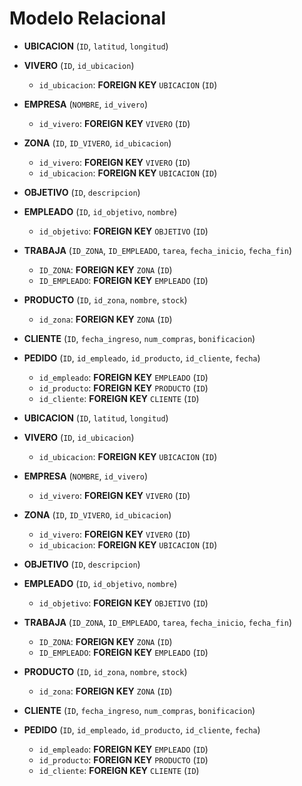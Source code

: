 # Modelo Relacional

- **UBICACION** (`ID`, `latitud`, `longitud`)

- **VIVERO** (`ID`, `id_ubicacion`)
  - `id_ubicacion`: **FOREIGN KEY** `UBICACION` (`ID`)

- **EMPRESA** (`NOMBRE`, `id_vivero`)
  - `id_vivero`: **FOREIGN KEY** `VIVERO` (`ID`)

- **ZONA** (`ID`, `ID_VIVERO`, `id_ubicacion`)
  - `id_vivero`: **FOREIGN KEY** `VIVERO` (`ID`)
  - `id_ubicacion`: **FOREIGN KEY** `UBICACION` (`ID`)

- **OBJETIVO** (`ID`, `descripcion`)

- **EMPLEADO** (`ID`, `id_objetivo`, `nombre`)
  - `id_objetivo`: **FOREIGN KEY** `OBJETIVO` (`ID`)

- **TRABAJA** (`ID_ZONA`, `ID_EMPLEADO`, `tarea`, `fecha_inicio`, `fecha_fin`)
  - `ID_ZONA`: **FOREIGN KEY** `ZONA` (`ID`)
  - `ID_EMPLEADO`: **FOREIGN KEY** `EMPLEADO` (`ID`)

- **PRODUCTO** (`ID`, `id_zona`, `nombre`, `stock`)
  - `id_zona`: **FOREIGN KEY** `ZONA` (`ID`)

- **CLIENTE** (`ID`, `fecha_ingreso`, `num_compras`, `bonificacion`)

- **PEDIDO** (`ID`, `id_empleado`, `id_producto`, `id_cliente`, `fecha`)
  - `id_empleado`: **FOREIGN KEY** `EMPLEADO` (`ID`)
  - `id_producto`: **FOREIGN KEY** `PRODUCTO` (`ID`)
  - `id_cliente`: **FOREIGN KEY** `CLIENTE` (`ID`)

- **UBICACION** (`ID`, `latitud`, `longitud`)

- **VIVERO** (`ID`, `id_ubicacion`)
  - `id_ubicacion`: **FOREIGN KEY** `UBICACION` (`ID`)

- **EMPRESA** (`NOMBRE`, `id_vivero`)
  - `id_vivero`: **FOREIGN KEY** `VIVERO` (`ID`)

- **ZONA** (`ID`, `ID_VIVERO`, `id_ubicacion`)
  - `id_vivero`: **FOREIGN KEY** `VIVERO` (`ID`)
  - `id_ubicacion`: **FOREIGN KEY** `UBICACION` (`ID`)

- **OBJETIVO** (`ID`, `descripcion`)

- **EMPLEADO** (`ID`, `id_objetivo`, `nombre`)
  - `id_objetivo`: **FOREIGN KEY** `OBJETIVO` (`ID`)

- **TRABAJA** (`ID_ZONA`, `ID_EMPLEADO`, `tarea`, `fecha_inicio`, `fecha_fin`)
  - `ID_ZONA`: **FOREIGN KEY** `ZONA` (`ID`)
  - `ID_EMPLEADO`: **FOREIGN KEY** `EMPLEADO` (`ID`)

- **PRODUCTO** (`ID`, `id_zona`, `nombre`, `stock`)
  - `id_zona`: **FOREIGN KEY** `ZONA` (`ID`)

- **CLIENTE** (`ID`, `fecha_ingreso`, `num_compras`, `bonificacion`)

- **PEDIDO** (`ID`, `id_empleado`, `id_producto`, `id_cliente`, `fecha`)
  - `id_empleado`: **FOREIGN KEY** `EMPLEADO` (`ID`)
  - `id_producto`: **FOREIGN KEY** `PRODUCTO` (`ID`)
  - `id_cliente`: **FOREIGN KEY** `CLIENTE` (`ID`)



